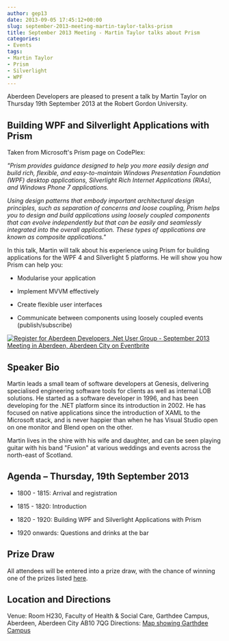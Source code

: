 ```yaml
---
author: gep13
date: 2013-09-05 17:45:12+00:00
slug: september-2013-meeting-martin-taylor-talks-prism
title: September 2013 Meeting - Martin Taylor talks about Prism
categories:
- Events
tags:
- Martin Taylor
- Prism
- Silverlight
- WPF
---
```


Aberdeen Developers are pleased to present a talk by Martin Taylor on Thursday 19th September 2013 at the Robert Gordon University.





## Building WPF and Silverlight Applications with Prism





Taken from Microsoft's Prism page on CodePlex:





_"Prism provides guidance designed to help you more easily design and build rich, flexible, and easy-to-maintain Windows Presentation Foundation (WPF) desktop applications, Silverlight Rich Internet Applications (RIAs), and Windows Phone 7 applications._





_Using design patterns that embody important architectural design principles, such as separation of concerns and loose coupling, Prism helps you to design and build applications using loosely coupled components that can evolve independently but that can be easily and seamlessly integrated into the overall application. These types of applications are known as composite applications."_





In this talk, Martin will talk about his experience using Prism for building applications for the WPF 4 and Silverlight 5 platforms. He will show you how Prism can help you:







  * Modularise your application


  * Implement MVVM effectively


  * Create flexible user interfaces


  * Communicate between components using loosely coupled events (publish/subscribe)





[![Register for Aberdeen Developers .Net User Group - September 2013 Meeting in Aberdeen, Aberdeen City on Eventbrite](http://www.eventbrite.com/registerbutton?eid=2581657808)](http://adnuguk-sep2013.eventbrite.co.uk/?ebtv=C)





## Speaker Bio





Martin leads a small team of software developers at Genesis, delivering specialised engineering software tools for clients as well as internal LOB solutions. He started as a software developer in 1996, and has been developing for the .NET platform since its introduction in 2002. He has focused on native applications since the introduction of XAML to the Microsoft stack, and is never happier than when he has Visual Studio open on one monitor and Blend open on the other.





Martin lives in the shire with his wife and daughter, and can be seen playing guitar with his band "Fusion" at various weddings and events across the north-east of Scotland.





## Agenda – Thursday, 19th September 2013






  * 1800 - 1815: Arrival and registration


  * 1815 - 1820: Introduction


  * 1820 - 1920: Building WPF and Silverlight Applications with Prism


  * 1920 onwards: Questions and drinks at the bar




## Prize Draw


All attendees will be entered into a prize draw, with the chance of winning one of the prizes listed [here](http://www.gep13.co.uk/blog/?p=107).


## Location and Directions


Venue: Room H230, Faculty of Health & Social Care, Garthdee Campus, Aberdeen, Aberdeen City AB10 7QG
Directions: [Map showing Garthdee Campus](https://maps.google.co.uk/maps?q=Faculty+of+Health+%26+Social+Care,+Garthdee+Campus,+Aberdeen,+Aberdeen+City+AB10+7QG,+GB&hl=en&ll=57.119317,-2.136133&spn=0.004165,0.012413&sll=57.746995,-4.687341&sspn=8.392957,25.422363&hq=Faculty+of+Health+%26+Social+Care,+Garthdee+Campus,&hnear=AB10+7QG,+United+Kingdom&t=m&z=17&iwloc=A)
